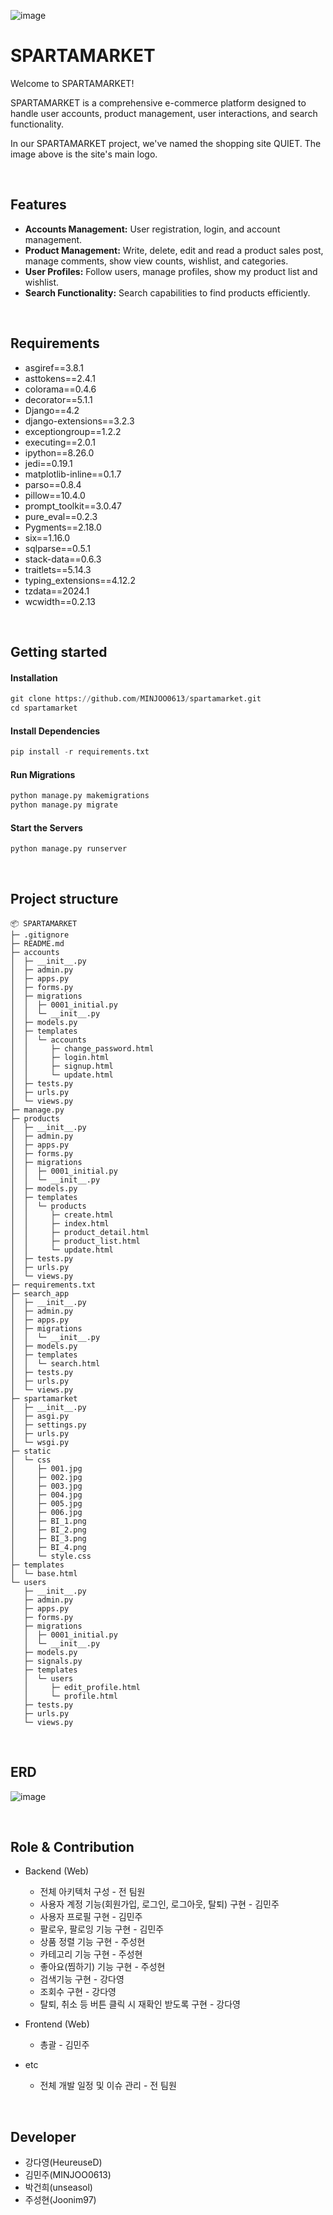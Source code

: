 ![image](https://github.com/user-attachments/assets/e77443d0-d316-4cd5-9eb6-1e49193df8cc)


# SPARTAMARKET
Welcome to SPARTAMARKET! 

SPARTAMARKET is a comprehensive e-commerce platform designed to handle user accounts, product management, user interactions, and search functionality.

In our SPARTAMARKET project, we've named the shopping site QUIET. The image above is the site's main logo.

&nbsp;

## Features
- **Accounts Management:** User registration, login, and account management.
- **Product Management:** Write, delete, edit and read a product sales post, manage comments, show view counts, wishlist, and categories.
- **User Profiles:** Follow users, manage profiles, show my product list and wishlist.
- **Search Functionality:** Search capabilities to find products efficiently.

&nbsp;

## Requirements
- asgiref==3.8.1
- asttokens==2.4.1
- colorama==0.4.6
- decorator==5.1.1
- Django==4.2
- django-extensions==3.2.3
- exceptiongroup==1.2.2
- executing==2.0.1
- ipython==8.26.0
- jedi==0.19.1
- matplotlib-inline==0.1.7
- parso==0.8.4
- pillow==10.4.0
- prompt_toolkit==3.0.47
- pure_eval==0.2.3
- Pygments==2.18.0
- six==1.16.0
- sqlparse==0.5.1
- stack-data==0.6.3
- traitlets==5.14.3
- typing_extensions==4.12.2
- tzdata==2024.1
- wcwidth==0.2.13


&nbsp;

## Getting started
#### Installation

```python
git clone https://github.com/MINJOO0613/spartamarket.git
cd spartamarket
```


#### Install Dependencies
```python
pip install -r requirements.txt
```

#### Run Migrations

```python
python manage.py makemigrations
python manage.py migrate
```


#### Start the Servers
```python
python manage.py runserver
```

&nbsp;
&nbsp;

## Project structure
```
📦 SPARTAMARKET
├─ .gitignore
├─ README.md
├─ accounts
│  ├─ __init__.py
│  ├─ admin.py
│  ├─ apps.py
│  ├─ forms.py
│  ├─ migrations
│  │  ├─ 0001_initial.py
│  │  └─ __init__.py
│  ├─ models.py
│  ├─ templates
│  │  └─ accounts
│  │     ├─ change_password.html
│  │     ├─ login.html
│  │     ├─ signup.html
│  │     └─ update.html
│  ├─ tests.py
│  ├─ urls.py
│  └─ views.py
├─ manage.py
├─ products
│  ├─ __init__.py
│  ├─ admin.py
│  ├─ apps.py
│  ├─ forms.py
│  ├─ migrations
│  │  ├─ 0001_initial.py
│  │  └─ __init__.py
│  ├─ models.py
│  ├─ templates
│  │  └─ products
│  │     ├─ create.html
│  │     ├─ index.html
│  │     ├─ product_detail.html
│  │     ├─ product_list.html
│  │     └─ update.html
│  ├─ tests.py
│  ├─ urls.py
│  └─ views.py
├─ requirements.txt
├─ search_app
│  ├─ __init__.py
│  ├─ admin.py
│  ├─ apps.py
│  ├─ migrations
│  │  └─ __init__.py
│  ├─ models.py
│  ├─ templates
│  │  └─ search.html
│  ├─ tests.py
│  ├─ urls.py
│  └─ views.py
├─ spartamarket
│  ├─ __init__.py
│  ├─ asgi.py
│  ├─ settings.py
│  ├─ urls.py
│  └─ wsgi.py
├─ static
│  └─ css
│     ├─ 001.jpg
│     ├─ 002.jpg
│     ├─ 003.jpg
│     ├─ 004.jpg
│     ├─ 005.jpg
│     ├─ 006.jpg
│     ├─ BI_1.png
│     ├─ BI_2.png
│     ├─ BI_3.png
│     ├─ BI_4.png
│     └─ style.css
├─ templates
│  └─ base.html
└─ users
   ├─ __init__.py
   ├─ admin.py
   ├─ apps.py
   ├─ forms.py
   ├─ migrations
   │  ├─ 0001_initial.py
   │  └─ __init__.py
   ├─ models.py
   ├─ signals.py
   ├─ templates
   │  └─ users
   │     ├─ edit_profile.html
   │     └─ profile.html
   ├─ tests.py
   ├─ urls.py
   └─ views.py
```

&nbsp;

## ERD
![image](https://github.com/user-attachments/assets/88f860d0-6127-4384-8b94-22fe6922762f)

&nbsp;
&nbsp;
&nbsp;

## Role & Contribution
* Backend (Web)
  + 전체 아키텍처 구성 - 전 팀원
  + 사용자 계정 기능(회원가입, 로그인, 로그아웃, 탈퇴) 구현 - 김민주
  + 사용자 프로필 구현 - 김민주
  + 팔로우, 팔로잉 기능 구현 - 김민주
  + 상품 정렬 기능 구현 - 주성현
  + 카테고리 기능 구현 - 주성현
  + 좋아요(찜하기) 기능 구현 - 주성현
  + 검색기능 구현 - 강다영
  + 조회수 구현 - 강다영
  + 탈퇴, 취소 등 버튼 클릭 시 재확인 받도록 구현 - 강다영

* Frontend (Web)
  + 총괄 - 김민주

* etc
  + 전체 개발 일정 및 이슈 관리 - 전 팀원

&nbsp;

## Developer
- 강다영(HeureuseD)
- 김민주(MINJOO0613)
- 박건희(unseasol)
- 주성현(Joonim97)

